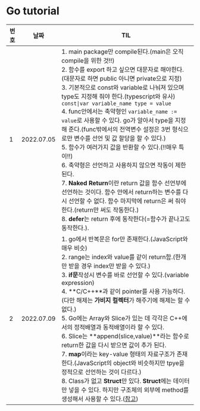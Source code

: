 # Go tutorial

|번호|날짜|TIL|
|---|---|---|
|1|2022.07.05| 1. main package만 compile된다.(main은 오직 compile을 위한 것!!)</br> 2. 함수를 export 하고 싶으면 대문자로 해야한다.(대문자로 하면 public 아니면 private으로 지정)</br> 3. 기본적으로 const와 variable로 나눠져 있으며 type도 지정해 줘야 한다.(typescript와 유사)</br> ```const\|var variable_name type = value```</br> 4. func안에서는 축약형인 ```variable_name := value```로 사용할 수 있다. go가 알아서 type을 지정해 준다.(func밖에서의 전역변수 설정은 3번 형식으로만 변수를 선언 및 값 할당을 할 수 있다.)</br> 5. 함수가 여러가지 값을 반환할 수 있다.(!!매우 특이!!)</br> 6. 축약형은 선언하고 사용하지 않으면 작동이 제한 된다.</br> 7. **Naked Return**이란 return 값을 함수 선언부에 선언하는 것이다. 함수 안에서 return하는 변수를 다시 선언할 수 없다. 함수 마지막에 return은 써 줘야 한다.(return만 써도 작동한다.)</br> 8. **defer**는 return 후에 동작한다(=함수가 끝나고도 동작한다.).|
|2|2022.07.09| 1. go에서 반복문은 for만 존재한다.(JavaScript와 매우 비슷)</br> 2. range는 index와 value를 같이 return함.(한개만 받을 경우 index만 받을 수 있다.)</br> 3. **if문**작성시 변수를 바로 선언할 수 있다.(variable expression)</br> 4. **C/C++**과 같이 pointer를 사용 가능하다.(다만 해제는 **가비지 컬렉터**가 해주기에 해제는 할 수 없다.)</br> 5. Go에는 Array와 Slice가 있는 데 각각은 C++에서의 정적배열과 동적배열이라 할 수 있다.</br> 6. Slice는 **append(slice,value)**라는 함수로 return한 값을 다시 받으면 값이 추가 된다.</br> 7. **map**이라는 key-value 형태의 자료구조가 존재한다.(JavaScript의 object와 비슷하지만 tpye을 정적으로 선언하는 것이 다르다.)</br> 8. Class가 없고 **Struct**만 있다. **Struct**에는 데이터만 넣을 수 있다. 하지만 구조체의 외부에 method를 생성해서 사용할 수 있다.([참고][1])|



[1]: https://golangkorea.github.io/post/go-start/object-oriented/ "Go와 객체지향"